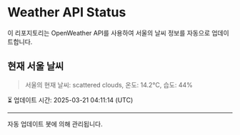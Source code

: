 
# Weather API Status

이 리포지토리는 OpenWeather API를 사용하여 서울의 날씨 정보를 자동으로 업데이트합니다.

## 현재 서울 날씨
> 서울의 현재 날씨: scattered clouds, 온도: 14.2°C, 습도: 44%

⏳ 업데이트 시간: 2025-03-21 04:11:14 (UTC)

---
자동 업데이트 봇에 의해 관리됩니다.
